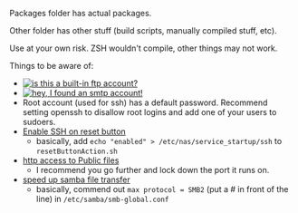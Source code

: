 Packages folder has actual packages.

Other folder has other stuff (build scripts, manually compiled stuff, etc).

Use at your own risk. ZSH wouldn't compile, other things may not work.

Things to be aware of:
  - [![is this a built-in ftp account?](http://i.imgur.com/EgXeA9S.png)](http://i.imgur.com/EgXeA9S.png)
  - [![hey, I found an smtp account!](http://i.imgur.com/dUsFRTB.png)](http://i.imgur.com/dUsFRTB.png)
  - Root account (used for ssh) has a default password. Recommend setting openssh to disallow root logins and add one of your users to sudoers.
  - [Enable SSH on reset button](http://community.wd.com/t5/My-Book-Live/GUIDE-Reset-Button-script-that-enables-SSH/m-p/490580#M15534)
    - basically, add `echo "enabled" > /etc/nas/service_startup/ssh` to `resetButtonAction.sh`
  - [http access to Public files](http://community.wd.com/t5/My-Book-Live/http-access-to-Public-files/m-p/550893#M20054)
    - I recommend you go further and lock down the port it runs on.
  - [speed up samba file transfer](http://community.wd.com/t5/My-Book-Live/New-Release-My-Book-Live-Firmware-Version-02-32-05-044-9-5-12/m-p/465514#M13966)
    - basically, commend out `max protocol = SMB2` (put a # in front of the line) in `/etc/samba/smb-global.conf`    

